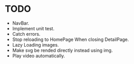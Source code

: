 # TODO
- NavBar.
- Implement unit test.
- Catch errors.
- Stop reloading to HomePage When closing DetailPage.
- Lazy Loading images.
- Make svg be rended directly instead using img.
- Play video automatically.
